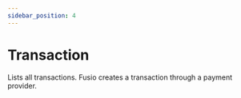 ```yaml
---
sidebar_position: 4
---
```


# Transaction

Lists all transactions. Fusio creates a transaction through a payment provider.
